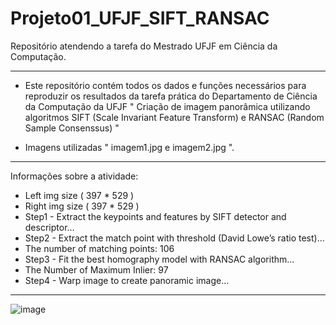 # Projeto01_UFJF_SIFT_RANSAC
Repositório atendendo a tarefa do Mestrado UFJF em Ciência da Computação.

----


- Este repositório contém todos os dados e funções necessários para reproduzir os resultados da tarefa prática do Departamento de Ciência da Computação da UFJF
" Criação de imagem panorâmica utilizando algoritmos SIFT (Scale Invariant Feature Transform) e RANSAC (Random Sample Consenssus) "

- Imagens utilizadas " imagem1.jpg e imagem2.jpg ".

-----
Informações sobre a atividade:

- Left img size ( 397 * 529 )
- Right img size ( 397 * 529 )
- Step1 - Extract the keypoints and features by SIFT detector and descriptor...
- Step2 - Extract the match point with threshold (David Lowe’s ratio test)...
- The number of matching points: 106
- Step3 - Fit the best homography model with RANSAC algorithm...
- The Number of Maximum Inlier: 97
- Step4 - Warp image to create panoramic image...

------

![image](https://github.com/Bmartins25/Projeto01_UFJF_SIFT_RANSAC/assets/42076192/4c761ab0-c8fc-4293-9b3a-1b5792da1d8b)
